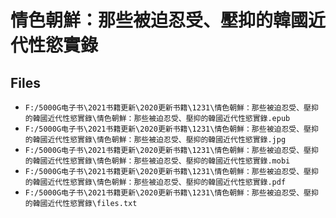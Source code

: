# 情色朝鮮：那些被迫忍受、壓抑的韓國近代性慾實錄

## Files

- `F:/5000G电子书\2021书籍更新\2020更新书籍\1231\情色朝鮮：那些被迫忍受、壓抑的韓國近代性慾實錄\情色朝鮮：那些被迫忍受、壓抑的韓國近代性慾實錄.epub`
- `F:/5000G电子书\2021书籍更新\2020更新书籍\1231\情色朝鮮：那些被迫忍受、壓抑的韓國近代性慾實錄\情色朝鮮：那些被迫忍受、壓抑的韓國近代性慾實錄.jpg`
- `F:/5000G电子书\2021书籍更新\2020更新书籍\1231\情色朝鮮：那些被迫忍受、壓抑的韓國近代性慾實錄\情色朝鮮：那些被迫忍受、壓抑的韓國近代性慾實錄.mobi`
- `F:/5000G电子书\2021书籍更新\2020更新书籍\1231\情色朝鮮：那些被迫忍受、壓抑的韓國近代性慾實錄\情色朝鮮：那些被迫忍受、壓抑的韓國近代性慾實錄.pdf`
- `F:/5000G电子书\2021书籍更新\2020更新书籍\1231\情色朝鮮：那些被迫忍受、壓抑的韓國近代性慾實錄\files.txt`
